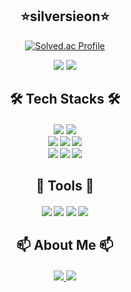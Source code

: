 <h2 align="center"> ⭐silversieon⭐ </h2>

<div align="center">
  <a href="https://solved.ac/sean0503/">
    <img src="http://mazassumnida.wtf/api/v2/generate_badge?boj=sean0503" alt="Solved.ac Profile"/>
  </a>
</div>

<p align="center">
   <img src="https://github-readme-stats.vercel.app/api?username=silversieon&show_icons=true&theme=radical" />
  <img src="https://github-readme-stats.vercel.app/api/top-langs/?username=silversieon&layout=compact" />
</p>

<h2 align="center"> 🛠️ Tech Stacks 🛠️ </h2>

<h4>
<p align="center">
  <img src="https://img.shields.io/badge/☕️Java-007396?style=for-the-badge&logo=java&logoColor=white" />
  <img src="https://img.shields.io/badge/JavaScript-F7DF1E?style=for-the-badge&logo=javascript&logoColor=black" />
   <br>
  <img src="https://img.shields.io/badge/SpringBoot-6DB33F?style=for-the-badge&logo=springboot&logoColor=white" />
  <img src="https://img.shields.io/badge/Node.js-339933?style=for-the-badge&logo=nodedotjs&logoColor=white" />
  <img src="https://img.shields.io/badge/React-61DAFB?style=for-the-badge&logo=react&logoColor=black" />
   <br>
  <img src="https://img.shields.io/badge/MySQL-4479A1?style=for-the-badge&logo=mysql&logoColor=white" />
   <img src="https://img.shields.io/badge/MongoDB-47A248?style=for-the-badge&logo=mongodb&logoColor=white" />
   <img src="https://img.shields.io/badge/Git-F05032?style=for-the-badge&logo=git&logoColor=white" />
</p>
</h4>

<h2 align="center"> 🧰 Tools 🧰 </h2>

<h4>
<p align="center">
  <img src="https://img.shields.io/badge/GitHub-181717?style=for-the-badge&logo=github&logoColor=white" />
   <img src="https://img.shields.io/badge/VSCode-007ACC?style=for-the-badge&logo=visualstudiocode&logoColor=white" />
  <img src="https://img.shields.io/badge/IntelliJ-000000?style=for-the-badge&logo=intellijidea&logoColor=white" />
  <img src="https://img.shields.io/badge/Notion-000000?style=for-the-badge&logo=notion&logoColor=white" />
</p>
</h4>

<h2 align="center"> 📫 About Me 📫 </h2>

<h4>
<p align="center">
   <a href="mailto:keumsiun0503@gmail.com">
    <img src="https://img.shields.io/badge/Gmail-D14836?style=for-the-badge&logo=gmail&logoColor=white" />
  </a>
  <a href="https://velog.io/@keumsiun0503" target="_blank">
    <img src="https://img.shields.io/badge/Velog-20C997?style=for-the-badge&logo=velog&logoColor=white" />
  </a>
</p>
</h4>

